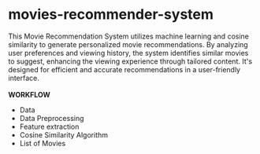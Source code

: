 # movies-recommender-system
This Movie Recommendation System utilizes machine learning and cosine similarity to generate personalized movie recommendations. By analyzing user preferences and viewing history, the system identifies similar movies to suggest, enhancing the viewing experience through tailored content. It's designed for efficient and accurate recommendations in a user-friendly interface.
<br>
<br>
<b>WORKFLOW</b>
<br>
<ul><li>
  Data
</li>
<li>
  Data Preprocessing
</li>
<li>
  Feature extraction
</li>
<li>Cosine Similarity Algorithm</li>
<li>List of Movies</li>
</ul>
